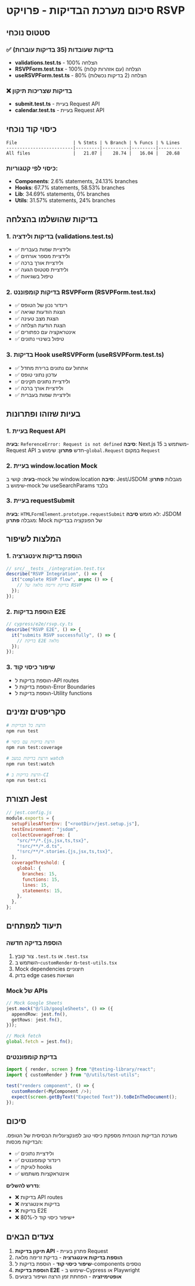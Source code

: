 # סיכום מערכת הבדיקות - פרויקט RSVP

## סטטוס נוכחי

### ✅ בדיקות שעובדות (35 בדיקות עוברות)
- **validations.test.ts** - 100% הצלחה
- **RSVPForm.test.tsx** - 100% הצלחה (עם אזהרות קלות)
- **useRSVPForm.test.ts** - 80% הצלחה (2 בדיקות נכשלות)

### ❌ בדיקות שצריכות תיקון
- **submit.test.ts** - בעיית Request API
- **calendar.test.ts** - בעיית Request API

## כיסוי קוד נוכחי

```
File                     | % Stmts | % Branch | % Funcs | % Lines
-------------------------|---------|----------|---------|---------
All files                |   21.07 |    28.74 |   16.04 |   20.68
```

### כיסוי לפי קטגוריות:
- **Components**: 2.6% statements, 24.13% branches
- **Hooks**: 67.7% statements, 58.53% branches  
- **Lib**: 34.69% statements, 0% branches
- **Utils**: 31.57% statements, 24% branches

## בדיקות שהושלמו בהצלחה

### 1. בדיקות ולידציה (validations.test.ts)
- ✅ ולידציית שמות בעברית
- ✅ ולידציית מספר אורחים
- ✅ ולידציית אורך ברכה
- ✅ ולידציית סטטוס הגעה
- ✅ טיפול בשגיאות

### 2. בדיקות קומפוננט RSVPForm (RSVPForm.test.tsx)
- ✅ רינדור נכון של הטופס
- ✅ הצגת הודעות שגיאה
- ✅ הצגת מצב טעינה
- ✅ הצגת הודעת הצלחה
- ✅ אינטראקציה עם כפתורים
- ✅ טיפול בשינויי נתונים

### 3. בדיקות Hook useRSVPForm (useRSVPForm.test.ts)
- ✅ אתחול עם נתונים ברירת מחדל
- ✅ עדכון נתוני טופס
- ✅ ולידציית נתונים תקינים
- ✅ ולידציית אורך ברכה
- ✅ ולידציית שמות בעברית

## בעיות שזוהו ופתרונות

### 1. בעיית Request API
**בעיה**: `ReferenceError: Request is not defined`
**סיבה**: Next.js 15 משתמש ב-Request API חדש
**פתרון**: שימוש ב-`global.Request` במקום `Request`

### 2. בעיית window.location Mock
**בעיה**: קושי ב-mock של window.location
**סיבה**: Jest/JSDOM מגבלות
**פתרון**: שימוש ב-mock של useSearchParams בלבד

### 3. בעיית requestSubmit
**בעיה**: `HTMLFormElement.prototype.requestSubmit` לא מומש
**סיבה**: JSDOM מגבלה
**פתרון**: Mock של הפונקציה בבדיקות

## המלצות לשיפור

### 1. הוספת בדיקות אינטגרציה
```typescript
// src/__tests__/integration.test.tsx
describe("RSVP Integration", () => {
  it("complete RSVP flow", async () => {
    // בדיקת זרימה מלאה של RSVP
  });
});
```

### 2. הוספת בדיקות E2E
```typescript
// cypress/e2e/rsvp.cy.ts
describe("RSVP E2E", () => {
  it("submits RSVP successfully", () => {
    // בדיקת E2E מלאה
  });
});
```

### 3. שיפור כיסוי קוד
- הוספת בדיקות ל-API routes
- הוספת בדיקות ל-Error Boundaries
- הוספת בדיקות ל-Utility functions

## סקריפטים זמינים

```bash
# הרצת כל הבדיקות
npm run test

# הרצת בדיקות עם כיסוי
npm run test:coverage

# הרצת בדיקות במצב watch
npm run test:watch

# הרצת בדיקות ב-CI
npm run test:ci
```

## תצורת Jest

```javascript
// jest.config.js
module.exports = {
  setupFilesAfterEnv: ["<rootDir>/jest.setup.js"],
  testEnvironment: "jsdom",
  collectCoverageFrom: [
    "src/**/*.{js,jsx,ts,tsx}",
    "!src/**/*.d.ts",
    "!src/**/*.stories.{js,jsx,ts,tsx}",
  ],
  coverageThreshold: {
    global: {
      branches: 15,
      functions: 15,
      lines: 15,
      statements: 15,
    },
  },
};
```

## תיעוד למפתחים

### הוספת בדיקה חדשה
1. צור קובץ `.test.ts` או `.test.tsx`
2. השתמש ב-`customRender` מ-`test-utils.tsx`
3. Mock dependencies חיצוניים
4. בדוק edge cases ושגיאות

### Mock של APIs
```typescript
// Mock Google Sheets
jest.mock("@/lib/googleSheets", () => ({
  appendRow: jest.fn(),
  getRows: jest.fn(),
}));

// Mock fetch
global.fetch = jest.fn();
```

### בדיקת קומפוננטים
```typescript
import { render, screen } from "@testing-library/react";
import { customRender } from "@/utils/test-utils";

test("renders component", () => {
  customRender(<MyComponent />);
  expect(screen.getByText("Expected Text")).toBeInTheDocument();
});
```

## סיכום

מערכת הבדיקות הנוכחית מספקת כיסוי טוב לפונקציונליות הבסיסית של הטופס. הבדיקות מכסות:
- ✅ ולידציית נתונים
- ✅ רינדור קומפוננטים
- ✅ לוגיקת hooks
- ✅ אינטראקציות משתמש

**נדרש להשלים**:
- ❌ בדיקות API routes
- ❌ בדיקות אינטגרציה
- ❌ בדיקות E2E
- ❌ שיפור כיסוי קוד ל-80%+

## צעדים הבאים

1. **תיקון בדיקות API** - פתרון בעיית Request
2. **הוספת בדיקות אינטגרציה** - בדיקת זרימה מלאה
3. **שיפור כיסוי קוד** - הוספת בדיקות ל-components נוספים
4. **הוספת בדיקות E2E** - שימוש ב-Cypress או Playwright
5. **אופטימיזציה** - הפחתת זמן הרצה ושיפור ביצועים
